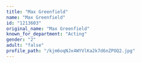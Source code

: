 ```yaml
---
title: "Max Greenfield"
name: "Max Greenfield"
id: "1213603"
original_name: "Max Greenfield"
known_for_department: "Acting"
gender: "2"
adult: "false"
profile_path: "/kjm6oqNJx4WYVlKa2k7d6nZPOQ2.jpg"
---
```


